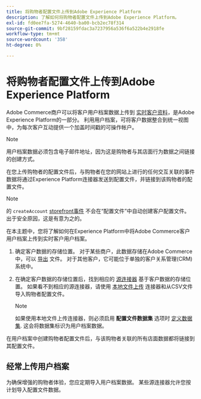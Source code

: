 ```yaml
---
title: 将购物者配置文件上传到Adobe Experience Platform
description: 了解如何将购物者配置文件上传到Adobe Experience Platform。
exl-id: fd0ee7fa-5274-4640-ba00-bcb2ec78f314
source-git-commit: 9bf28159fdac3a7237956a536f6a522b4e2918fe
workflow-type: tm+mt
source-wordcount: '358'
ht-degree: 0%

---
```


# 将购物者配置文件上传到Adobe Experience Platform

Adobe Commerce商户可以将客户用户档案数据上传到 [实时客户资料](https://experienceleague.adobe.com/docs/experience-platform/profile/home.html)，是Adobe Experience Platform的一部分。 利用用户档案，可将客户数据整合到统一视图中，为每次客户互动提供一个加盖时间戳的可操作帐户。

>[!NOTE]
>
> 用户档案数据必须包含电子邮件地址，因为这是购物者与其店面行为数据之间链接的创建方式。

在您上传购物者的配置文件后，与购物者在您的网站上进行的任何交互关联的事件数据将通过Experience Platform连接器发送到配置文件，并链接到该购物者的配置文件。

>[!NOTE]
>
> 的 `createAccount` [storefront事件](events.md) 不会在“配置文件”中自动创建客户配置文件。 出于安全原因，这是有意为之的。

在本主题中，您将了解如何在Experience Platform中将Adobe Commerce客户用户档案上传到实时客户用户档案。

1. 确定客户数据的存储位置。 对于某些商户，此数据存储在Adobe Commerce中，可以 [导出](https://docs.magento.com/user-guide/system/data-export.html) 文件。 对于其他客户，它可能位于单独的客户关系管理(CRM)系统中。

1. 在确定客户数据的存储位置后，找到相应的 [源连接器](https://experienceleague.adobe.com/docs/experience-platform/sources/home.html) 基于客户数据的存储位置。 如果看不到相应的源连接器，请使用 [本地文件上传](https://experienceleague.adobe.com/docs/experience-platform/sources/ui-tutorials/create/local-system/local-file-upload.html) 连接器和从CSV文件导入购物者配置文件。

   >[!NOTE]
   >
   > 如果使用本地文件上传连接器，则必须启用 **配置文件数据集** 选项时 [定义数据集](https://experienceleague.adobe.com/docs/experience-platform/sources/ui-tutorials/create/local-system/local-file-upload.html#use-an-existing-dataset). 这会将数据集标识为用户档案数据。

在用户档案中创建购物者配置文件后，与该购物者关联的所有店面数据都将链接到其配置文件。

## 经常上传用户档案

为确保增强的购物者体验，您应定期导入用户档案数据。 某些源连接器允许您按计划导入配置文件数据。
